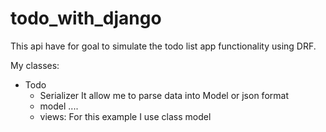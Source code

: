 # todo_with_django

This api have for goal to simulate the todo list app functionality using DRF.

My classes:
* Todo
  - Serializer
      It allow me to parse data into Model or json format
  - model 
      ....
  - views:
      For this example I use class model